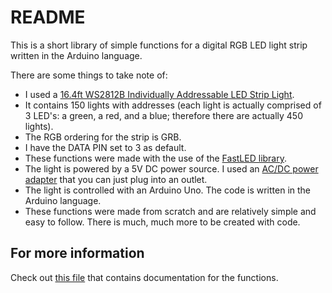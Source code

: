 README
======

This is a short library of simple functions for a digital RGB LED light strip written in the Arduino language.

There are some things to take note of:

* I used a [16.4ft WS2812B Individually Addressable LED Strip Light](https://www.amazon.com/gp/product/B00ZHB9M6A/ref=oh_aui_detailpage_o04_s00?ie=UTF8&psc=1).
* It contains 150 lights with addresses (each light is actually comprised of 3 LED's: a green, a red, and a blue; therefore there are actually 450 lights).
* The RGB ordering for the strip is GRB.
* I have the DATA PIN set to 3 as default.
* These functions were made with the use of the [FastLED library](https://github.com/FastLED/FastLED).
* The light is powered by a 5V DC power source. I used an [AC/DC power adapter](https://www.amazon.com/gp/product/B01M0KLECZ/ref=oh_aui_detailpage_o01_s00?ie=UTF8&psc=1) that you can just plug into an outlet.
* The light is controlled with an Arduino Uno. The code is written in the Arduino language.
* These functions were made from scratch and are relatively simple and easy to follow. There is much, much more to be created with code.

## For more information

Check out [this file](https://github.com/emgunn/LED-Light-Strip/blob/master/Documentation.mdown) that contains documentation for the functions.
